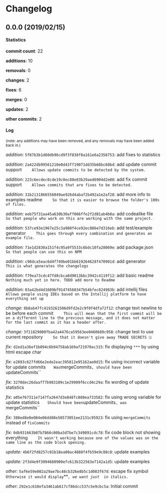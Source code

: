 # Changelog
## 0.0.0 (2019/02/15)
#### Statistics
**commit count**: 22

**additions**: 10

**removals**: 0

**changes**: 2

**fixes**: 6

**merges**: 0

**updates**: 2

**other commits**: 2

#### Log
<small>(note: any additions may have been removed, and any removals may have been added back in.)</small>

*addition:* `5f87b3b1d60db96cd9f3f838f0a161e6a2358753`: add fixes to statistics

*addition:* `2a422db99561210e0d43ff19071dd35b68bc68bd`: add update commit support
`    Allows update commits to be detected by the system.`

*addition:* `223c6ecdec0cde19c0ec88e83b29aed6904d2e08`: add fix commit support
`    Allows commits that are fixes to be detected.`

*addition:* `31b2131866556049ae926d4abaf2b492a1e2af28`: add more info to examples readme
`    So that it is easier to browse the folder's 100s of files.`

*addition:* `eeb75f31aa45a630b30aff066ffe2f2d81ab4b0a`: add codealike file
`    So that people who work on this are working with the same project.`

*addition:* `537ce93e1967e25c3a988f4ce92ec886e7d316eb`: add test/example generator
`    This goes through every combination and generates an example file.`

*addition:* `71e1d2830a151f4c95a9f5533c6bdc10fa28069e`: add package.json
`    So that people can use this on NPM`

*addition:* `c98dca5eac6d4f749be01bb619264628f470901d`: add generator
`    This is what generates the changelogs`

*addition:* `f79ea73cdc47fd8cbca8d9013bbc3942c4119f12`: add basic readme
`    Nothing much yet in here. TODO add more to Readme`

*addition:* `03a42bd4d1609bf91474560347b54bfec824983b`: add intellij files
`    Allows people using IDEs based on the Intellij platform to have everything set up`

*change:* `8b8ab47fc4193261506d9fd2e2c9f0f4dfa72f12`: change text newline to be before each commit
`    This will mean that the first commit will be on a different line to the previous message, and it does not matter for the last commit as it has a header after.`

*change:* `3f11829000fba42a4476ca59563ee0460689c958`: change test to use current repository
`    So that it doesn't give away TRADE SECRETS 🤐`

*fix:* `d2ed1a36ef1b094c6b94758ab169af21970ac315`: fix displaying `***` by using html escape char

*fix:* `e2893c627fd66e2ede2eac395812e95162ae0d15`: fix using incorrect variable for update commits
`    Was `mergeCommits`, should have been `updateCommits``

*fix:* `3270dec26daaff7b983109c1e29909f6ccd4c29a`: fix wording of update statistics

*fix:* `a05e767311e7147fa2647d3e848fc880ea733582`: fix using wrong variable for update statistics
`    Should have been `updateCommits`, was `mergeCommits``

*fix:* `388ed8e0e084e06dd88e50573051ee2131c95923`: fix using `mergeCommits` instead of `fixCommits`

*fix:* `0db931663b07b7866c00ba3d7be7c349891cdc78`: fix code block not showing everything
`    It wasn't working because one of the values was on the same line as the code block opening.`

*update:* `4b6f2fd8257c01b18ea00ac4888f4fb59e9c88c8`: update examples

*update:* `2f3d4e9f3094680900efc613b322563e7142a1d5`: update examples

*other:* `5af6e59e002a29ae7bc48cb326e8b5c1d083f67d`: escape fix symbol
`    Otherwise it would display `***`, we want just `*` in italics.`

*other:* `292e1c610efa3461ab617cf86dcc537c5e9cbc5a`: Initial commit
